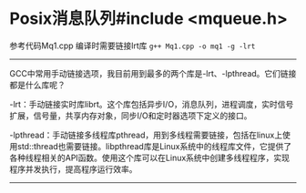 # Posix消息队列#include <mqueue.h>
参考代码Mq1.cpp 编译时需要链接lrt库  `g++ Mq1.cpp -o mq1 -g -lrt`  
___
GCC中常用手动链接选项，我目前用到最多的两个库是-lrt、-lpthread。它们链接都是什么库呢？  

-lrt：手动链接实时库librt。这个库包括异步I/O，消息队列，进程调度，实时信号扩展，信号量，共享内存对象，同步I/O和定时器选项下定义的接口。 

-lpthread：手动链接多线程库pthread，用到多线程需要链接，包括在linux上使用std::thread也需要链接。libpthread库是Linux系统中的线程库文件，它提供了各种线程相关的API函数。使用这个库可以在Linux系统中创建多线程程序，实现程序并发执行，提高程序运行效率。  
___

